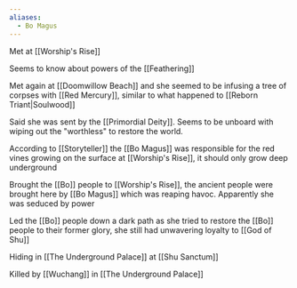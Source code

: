 ```yaml
---
aliases:
  - Bo Magus
---
```

Met at [[Worship's Rise]]

Seems to know about powers of the [[Feathering]]

Met again at [[Doomwillow Beach]] and she seemed to be infusing a tree of corpses with [[Red Mercury]], similar to what happened to [[Reborn Triant|Soulwood]]

Said she was sent by the [[Primordial Deity]]. Seems to be unboard with wiping out the "worthless" to restore the world.

According to [[Storyteller]] the [[Bo Magus]] was responsible for the red vines growing on the surface at [[Worship's Rise]], it should only grow deep underground

Brought the [[Bo]] people to [[Worship's Rise]], the ancient people were brought here by [[Bo Magus]] which was reaping havoc. Apparently she was seduced by power

Led the [[Bo]] people down a dark path as she tried to restore the [[Bo]] people to their former glory, she still had unwavering loyalty to [[God of Shu]]

Hiding in [[The Underground Palace]] at [[Shu Sanctum]]

Killed by [[Wuchang]] in [[The Underground Palace]]